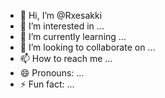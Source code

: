 - 👋 Hi, I’m @Rxesakki
- 👀 I’m interested in ...
- 🌱 I’m currently learning ...
- 💞️ I’m looking to collaborate on ...
- 📫 How to reach me ...
- 😄 Pronouns: ...
- ⚡ Fun fact: ...

<!---
Rxesakki/Rxesakki is a ✨ special ✨ repository because its `README.md` (this file) appears on your GitHub profile.
You can click the Preview link to take a look at your changes.
--->
